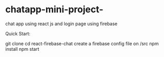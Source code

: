 # chatapp-mini-project-
chat app using react js and login page using firebase


Quick Start:

git clone
cd react-firebase-chat
create a firebase config file on /src
npm install
npm start
